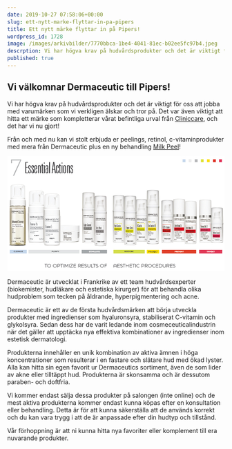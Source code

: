```yaml
---
date: 2019-10-27 07:58:06+00:00
slug: ett-nytt-marke-flyttar-in-pa-pipers
title: Ett nytt märke flyttar in på Pipers!
wordpress_id: 1728
image: /images/arkivbilder/7770bbca-1be4-4041-81ec-b02ee5fc97b4.jpeg
descrption: Vi har högva krav på hudvårdsprodukter och det är viktigt för oss att jobba med varumärken som vi verkligen älskar och tror på.
published: true
---
```

## Vi välkomnar Dermaceutic till Pipers!


Vi har högva krav på hudvårdsprodukter och det är viktigt för oss att jobba med varumärken som vi verkligen älskar och tror på. Det var även viktigt att hitta ett märke som kompletterar vårat befintliga urval från [Cliniccare](http://pipershudvard.com/produkter/), och det har vi nu gjort!

Från och med nu kan vi stolt erbjuda er peelings, retinol, c-vitaminprodukter med mera från Dermaceutic plus en ny behandling [Milk Peel](http://pipershudvard.com/milk-peel-dermaceutic/)!

![A381345E-E902-40C4-9570-6D86D7D950F6](/images/arkivbilder/a381345e-e902-40c4-9570-6d86d7d950f6.jpeg)

Dermaceutic är utvecklat i Frankrike av ett team hudvårdsexperter (biokemister, hudläkare och estetiska kirurger) för att behandla olika hudproblem som tecken på åldrande, hyperpigmentering och acne. 

Dermaceutic är ett av de första hudvårdsmärken att börja utveckla produkter med ingredienser som hyaluronsyra, stabiliserat C-vitamin och glykolsyra. Sedan dess har de varit ledande inom cosmeceuticalindustrin när det gäller att upptäcka nya effektiva kombinationer av ingredienser inom estetisk dermatologi.

Produkterna innehåller en unik kombination av aktiva ämnen i höga koncentrationer som resulterar i en fastare och slätare hud med ökad lyster. Alla kan hitta sin egen favorit ur Dermaceutics sortiment, även de som lider av akne eller tilltäppt hud. Produkterna är skonsamma och är dessutom paraben- och doftfria.

Vi kommer endast sälja dessa produkter på salongen (inte online) och de mest aktiva produkterna kommer endast kunna köpas efter en konsultation eller behandling. Detta är för att kunna säkerställa att de används korrekt och du kan vara trygg i att de är anpassade efter din hudtyp och tillstånd.

Vår förhoppning är att ni kunna hitta nya favoriter eller komplement till era nuvarande produkter.
